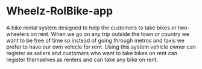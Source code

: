 # Wheelz-RolBike-app
A bike rental system designed to help the customers to take bikes or two-wheelers on rent. When we go on any trip outside the town or country we want to be free of time so instead of going through metros and taxis we prefer to have our own vehicle for rent.  Using this system vehicle owner can register as sellers and customers who want to take bikes on rent can register themselves as renters and can take any bike on rent.
